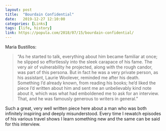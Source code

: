 ```yaml
---
layout: post
title:  "Bourdain Confidential"
date:   2019-12-27 12:10:00
categories: [Links]
tags: [life, history]
link: https://popula.com/2018/07/15/bourdain-confidential/
---
```


Maria Bustillos:

>“As he started to talk, everything about him became familiar at once; he slipped so effortlessly
into the sleek carapace of his fame. The very air of vulnerability he projected, along with the
rough candor, was part of this persona. But in fact he was a very private person, as his assistant,
Laurie Woolever, reminded me after his death. Something I’d already known, from reading his books;
he’d liked the piece I’d written about him and sent me an unbelievably kind note about it, which was
what had emboldened me to ask for an interview. That, and he was famously generous to writers in general.”

Such a great, very well written piece here about a man who was both infinitely inspiring and deeply misunderstood. Every time I rewatch episodes of his various travel shows I learn something new and the same can be said for this interview.
